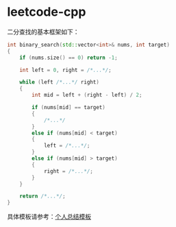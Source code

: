 # leetcode-cpp

二分查找的基本框架如下：

```c++
int binary_search(std::vector<int>& nums, int target)
{
	if (nums.size() == 0) return -1;

	int left = 0, right = /*...*/;

	while (left /*...*/ right)
	{
		int mid = left + (right - left) / 2;

		if (nums[mid] == target)
		{
			/*...*/
		}
		else if (nums[mid] < target)
		{
			left = /*...*/;
		}
		else if (nums[mid] > target)
		{
			right = /*...*/;
		}
	}

	return /*...*/;
}
```

具体模板请参考：[个人总结模板](./template)



